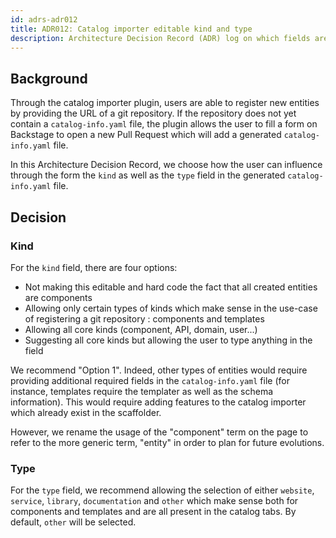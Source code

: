 ```yaml
---
id: adrs-adr012
title: ADR012: Catalog importer editable kind and type
description: Architecture Decision Record (ADR) log on which fields are to be made chosable by the catalog importer on repositories
---
```


## Background

Through the catalog importer plugin, users are able to register new entities by
providing the URL of a git repository. If the repository does not yet contain a
`catalog-info.yaml` file, the plugin allows the user to fill a form on Backstage
to open a new Pull Request which will add a generated `catalog-info.yaml` file.

In this Architecture Decision Record, we choose how the user can influence
through the form the `kind` as well as the `type` field in the generated
`catalog-info.yaml` file.

## Decision

### Kind

For the `kind` field, there are four options:

- Not making this editable and hard code the fact that all created entities are
  components
- Allowing only certain types of kinds which make sense in the use-case of
  registering a git repository : components and templates
- Allowing all core kinds (component, API, domain, user...)
- Suggesting all core kinds but allowing the user to type anything in the field

We recommend "Option 1". Indeed, other types of entities would require providing
additional required fields in the `catalog-info.yaml` file (for instance,
templates require the templater as well as the schema information). This would
require adding features to the catalog importer which already exist in the
scaffolder.

However, we rename the usage of the "component" term on the page to refer to the
more generic term, "entity" in order to plan for future evolutions.

### Type

For the `type` field, we recommend allowing the selection of either `website`,
`service`, `library`, `documentation` and `other` which make sense both for
components and templates and are all present in the catalog tabs. By default,
`other` will be selected.
